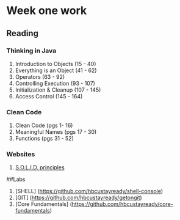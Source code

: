 # Week one work
## Reading
### Thinking in Java
1. Introduction to Objects (15 - 40)
2. Everything is an Object (41 - 62)
3. Operators (63 - 92)
4. Controlling Execution (93 - 107)
5. Initialization & Cleanup (107 - 145)
6. Access Control (145 - 164)

### Clean Code
1. Clean Code (pgs 1- 16)
2. Meaningful Names (pgs 17 - 30)
3. Functions (pgs 31 - 52)

### Websites
1. [S.O.L.I.D. principles](https://medium.com/@dhkelmendi/solid-principles-made-easy-67b1246bcdf)

##Labs

1. [SHELL] (https://github.com/hbcustayready/shell-console)
2. [GIT] (https://github.com/hbcustayready/getongit)
3. [Core Fundamentals] (https://github.com/hbcustayready/core-fundamentals)